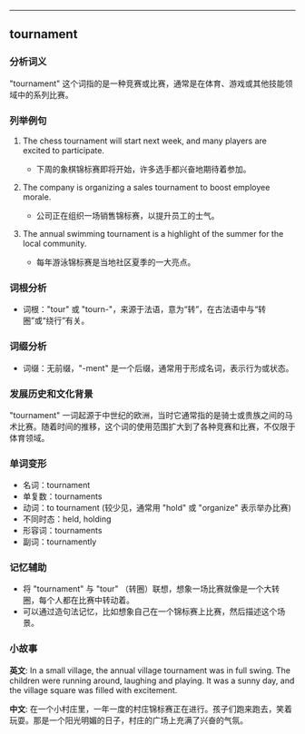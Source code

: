
---------------
## tournament
### 分析词义
"tournament" 这个词指的是一种竞赛或比赛，通常是在体育、游戏或其他技能领域中的系列比赛。

### 列举例句
1. The chess tournament will start next week, and many players are excited to participate.
   - 下周的象棋锦标赛即将开始，许多选手都兴奋地期待着参加。

2. The company is organizing a sales tournament to boost employee morale.
   - 公司正在组织一场销售锦标赛，以提升员工的士气。

3. The annual swimming tournament is a highlight of the summer for the local community.
   - 每年游泳锦标赛是当地社区夏季的一大亮点。

### 词根分析
- 词根："tour" 或 "tourn-"，来源于法语，意为“转”，在古法语中与“转圈”或“绕行”有关。

### 词缀分析
- 词缀：无前缀，"-ment" 是一个后缀，通常用于形成名词，表示行为或状态。

### 发展历史和文化背景
"tournament" 一词起源于中世纪的欧洲，当时它通常指的是骑士或贵族之间的马术比赛。随着时间的推移，这个词的使用范围扩大到了各种竞赛和比赛，不仅限于体育领域。

### 单词变形
- 名词：tournament
- 单复数：tournaments
- 动词：to tournament (较少见，通常用 "hold" 或 "organize" 表示举办比赛)
- 不同时态：held, holding
- 形容词：tournaments
- 副词：tournamently

### 记忆辅助
- 将 "tournament" 与 "tour" （转圈）联想，想象一场比赛就像是一个大转圈，每个人都在比赛中转动着。
- 可以通过造句法记忆，比如想象自己在一个锦标赛上比赛，然后描述这个场景。

### 小故事
**英文**:
In a small village, the annual village tournament was in full swing. The children were running around, laughing and playing. It was a sunny day, and the village square was filled with excitement. 

**中文**:
在一个小村庄里，一年一度的村庄锦标赛正在进行。孩子们跑来跑去，笑着玩耍。那是一个阳光明媚的日子，村庄的广场上充满了兴奋的气氛。

